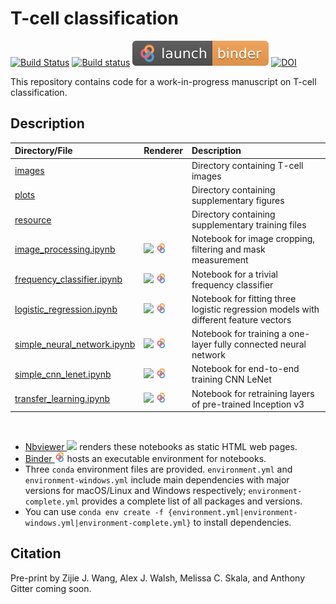 # T-cell classification
[![Build Status](https://travis-ci.com/gitter-lab/t-cell-classification.svg?branch=master)](https://travis-ci.com/gitter-lab/t-cell-classification)
[![Build status](https://ci.appveyor.com/api/projects/status/4nn776bdps5880h6/branch/master?svg=true)](https://ci.appveyor.com/project/gitter-lab/t-cell-classification/branch/master)
[![badge](./plots/binder_badge.svg)](https://mybinder.org/v2/gh/gitter-lab/t-cell-classification/master)
[![DOI](https://zenodo.org/badge/DOI/10.5281/zenodo.2640835.svg)](https://doi.org/10.5281/zenodo.2640835)

This repository contains code for a work-in-progress manuscript on T-cell classification.

## Description

|Directory/File|Renderer|Description|
|:---|:---|:---|
|[images](./images)||Directory containing T-cell images|
|[plots](./plots)||Directory containing supplementary figures|
|[resource](./resource)||Directory containing supplementary training files|
|[image_processing.ipynb](./image_processing.ipynb) |<a href="https://nbviewer.jupyter.org/github/gitter-lab/t-cell-classification/blob/master/image_processing.ipynb"><img src="./plots/nbviewer_logo.png" height="16" align="bottom"></a> <a href="https://mybinder.org/v2/gh/gitter-lab/t-cell-classification/master?filepath=image_processing.ipynb"><img src="./plots/binder_logo.png" height="16" align="bottom"></a>|Notebook for image cropping, filtering and mask measurement|
|[frequency_classifier.ipynb](./frequency_classifier.ipynb)|<a href="https://nbviewer.jupyter.org/github/gitter-lab/t-cell-classification/blob/master/frequency_classifier.ipynb"><img src="./plots/nbviewer_logo.png" height="16" align="bottom"></a> <a href="https://mybinder.org/v2/gh/gitter-lab/t-cell-classification/master?filepath=frequency_classifier.ipynb"><img src="./plots/binder_logo.png" height="16" align="bottom"></a>|Notebook for a trivial frequency classifier|
|[logistic_regression.ipynb](./logistic_regression.ipynb)|<a href="https://nbviewer.jupyter.org/github/gitter-lab/t-cell-classification/blob/master/logistic_regression.ipynb"><img src="./plots/nbviewer_logo.png" height="16" align="bottom"></a> <a href="https://mybinder.org/v2/gh/gitter-lab/t-cell-classification/master?filepath=logistic_regression.ipynb"><img src="./plots/binder_logo.png" height="16" align="bottom"></a>|Notebook for fitting three logistic regression models with different feature vectors|
|[simple_neural_network.ipynb](./simple_neural_network.ipynb)|<a href="https://nbviewer.jupyter.org/github/gitter-lab/t-cell-classification/blob/master/simple_neural_network.ipynb"><img src="./plots/nbviewer_logo.png" height="16" align="bottom"></a> <a href="https://mybinder.org/v2/gh/gitter-lab/t-cell-classification/master?filepath=simple_neural_network.ipynb"><img src="./plots/binder_logo.png" height="16" align="bottom"></a>|Notebook for training a one-layer fully connected neural network|
|[simple_cnn_lenet.ipynb](./simple_cnn_lenet.ipynb)|<a href="https://nbviewer.jupyter.org/github/gitter-lab/t-cell-classification/blob/master/simple_cnn_lenet.ipynb"><img src="./plots/nbviewer_logo.png" height="16" align="bottom"></a> <a href="https://mybinder.org/v2/gh/gitter-lab/t-cell-classification/master?filepath=simple_cnn_lenet.ipynb"><img src="./plots/binder_logo.png" height="16" align="bottom"></a>|Notebook for end-to-end training CNN LeNet|
|[transfer_learning.ipynb](./transfer_learning.ipynb)|<a href="https://nbviewer.jupyter.org/github/gitter-lab/t-cell-classification/blob/master/transfer_learning.ipynb"><img src="./plots/nbviewer_logo.png" height="16" align="bottom"></a> <a href="https://mybinder.org/v2/gh/gitter-lab/t-cell-classification/master?filepath=transfer_learning.ipynb"><img src="./plots/binder_logo.png" height="16" align="bottom"></a>|Notebook for retraining layers of pre-trained Inception v3|

<br/>

- [Nbviewer <img src="./plots/nbviewer_logo.png" height="16" align="bottom">](https://nbviewer.jupyter.org)  renders these notebooks as static HTML web pages.
- [Binder <img src="./plots/binder_logo.png" height="16" align="bottom">](https://mybinder.org) hosts an executable environment for notebooks.
- Three `conda` environment files are provided. `environment.yml` and `environment-windows.yml` include main dependencies with major versions for macOS/Linux and Windows respectively; `environment-complete.yml` provides a complete list of all packages and versions.
- You can use `conda env create -f {environment.yml|environment-windows.yml|environment-complete.yml}` to install dependencies. 

## Citation
Pre-print by Zijie J. Wang, Alex J. Walsh, Melissa C. Skala, and Anthony Gitter coming soon.